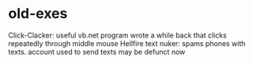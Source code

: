 # old-exes
Click-Clacker: useful vb.net program wrote a while back that clicks repeatedly through middle mouse
Hellfire text nuker: spams phones with texts. account used to send texts may be defunct now
